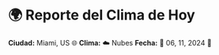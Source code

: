 # 🌍 Reporte del Clima de Hoy

**Ciudad:** Miami, US 🌐
**Clima:** ☁️ Nubes
**Fecha:** 📅 06, 11, 2024 🚀
